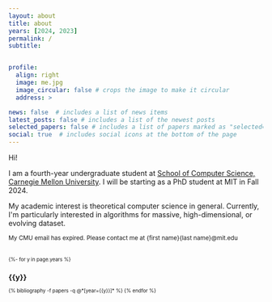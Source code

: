 ```yaml
---
layout: about
title: about
years: [2024, 2023]
permalink: /
subtitle: 


profile:
  align: right
  image: me.jpg
  image_circular: false # crops the image to make it circular
  address: >

news: false  # includes a list of news items
latest_posts: false # includes a list of the newest posts
selected_papers: false # includes a list of papers marked as "selected={true}"
social: true  # includes social icons at the bottom of the page
---
```


Hi! 

I am a fourth-year undergraduate student at <a href='https://www.cs.cmu.edu/'>School of Computer Science, Carnegie Mellon University</a>. I will be starting as a PhD student at MIT in Fall 2024.

My academic interest is theoretical computer science in general. Currently, I'm particularly interested in algorithms for massive, high-dimensional, or evolving dataset.


<sub>
My CMU email has expired. 
Please contact me at {first name}{last name}@mit.edu
<sup>

&nbsp;
&nbsp;

<!-- _pages/publications.md -->
<div class="publications">
{%- for y in page.years %}
  <h2 class="year">{{y}}</h2>
  {% bibliography -f papers -q @*[year={{y}}]* %}
{% endfor %}

</div>